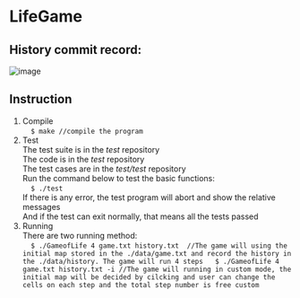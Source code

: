 # LifeGame  
## History commit record:  
![image](https://user-images.githubusercontent.com/93996508/169669951-e499e847-7a1e-4097-8e97-ad62c80c0271.png)  

## Instruction  
1. Compile  
`  
$ make //compile the program  
`  
2. Test  
The test suite is in the *test* repository  
The code is in the *test* repository  
The test cases are in the *test/test* repository  
Run the command below to test the basic functions:  
`  
$ ./test  
`  
If there is any error, the test program will abort and show the relative messages  
And if the test can exit normally, that means all the tests passed  
3. Running  
There are two running method:  
`  
$ ./GameofLife 4 game.txt history.txt  //The game will using the initial map stored in the ./data/game.txt and record the history in the ./data/history. The game will run 4 steps  
$ ./GameofLife 4 game.txt history.txt -i //The game will running in custom mode, the initial map will be decided by cilcking and user can change the cells on each step and the total step number is free custom    
`  
